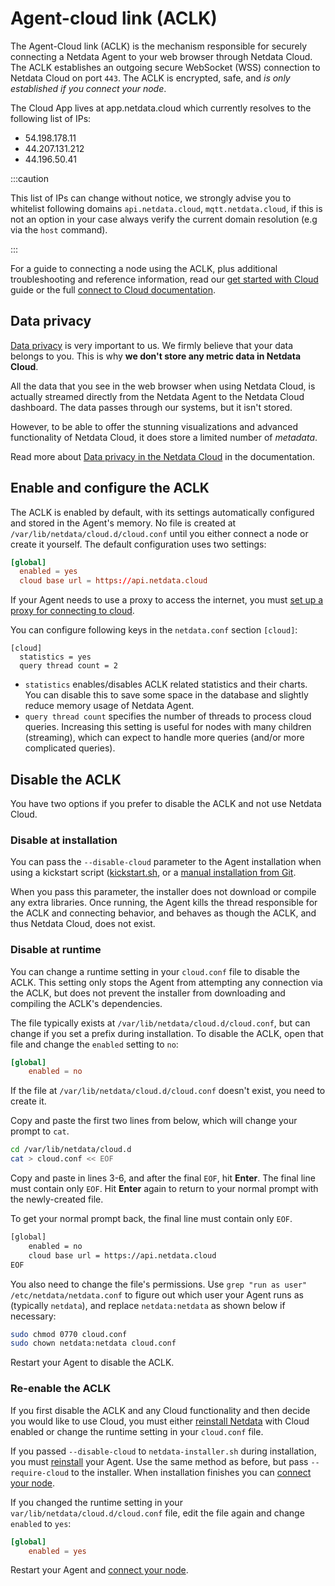 <!--
title: "Agent-Cloud link (ACLK)"
description: "The Agent-Cloud link (ACLK) is the mechanism responsible for connecting a Netdata agent to Netdata Cloud."
date: "2020-05-11"
custom_edit_url: "https://github.com/netdata/netdata/edit/master/aclk/README.md"
sidebar_label: "Agent-Cloud link (ACLK)"
learn_status: "Published"
learn_topic_type: "Tasks"
learn_rel_path: "Configuration"
-->

# Agent-cloud link (ACLK)

The Agent-Cloud link (ACLK) is the mechanism responsible for securely connecting a Netdata Agent to your web browser
through Netdata Cloud. The ACLK establishes an outgoing secure WebSocket (WSS) connection to Netdata Cloud on port
`443`. The ACLK is encrypted, safe, and _is only established if you connect your node_.

The Cloud App lives at app.netdata.cloud which currently resolves to the following list of IPs: 

- 54.198.178.11
- 44.207.131.212
- 44.196.50.41 
 
:::caution

This list of IPs can change without notice, we strongly advise you to whitelist following domains `api.netdata.cloud`, `mqtt.netdata.cloud`, if
this is not an option in your case always verify the current domain resolution (e.g via the `host` command).

:::

For a guide to connecting a node using the ACLK, plus additional troubleshooting and reference information, read our [get
started with Cloud](https://github.com/netdata/netdata/blob/master/docs/cloud/get-started.md) guide or the full [connect to Cloud
documentation](https://github.com/netdata/netdata/blob/master/claim/README.md).

## Data privacy
[Data privacy](https://netdata.cloud/privacy/) is very important to us. We firmly believe that your data belongs to
you. This is why **we don't store any metric data in Netdata Cloud**.

All the data that you see in the web browser when using Netdata Cloud, is actually streamed directly from the Netdata Agent to the Netdata Cloud dashboard. 
The data passes through our systems, but it isn't stored.

However, to be able to offer the stunning visualizations and advanced functionality of Netdata Cloud, it does store a limited number of _metadata_.

Read more about [Data privacy in the Netdata Cloud](https://github.com/netdata/netdata/blob/master/docs/cloud/data-privacy.md) in the documentation.


## Enable and configure the ACLK

The ACLK is enabled by default, with its settings automatically configured and stored in the Agent's memory. No file is
created at `/var/lib/netdata/cloud.d/cloud.conf` until you either connect a node or create it yourself. The default
configuration uses two settings:

```conf
[global]
  enabled = yes
  cloud base url = https://api.netdata.cloud
```

If your Agent needs to use a proxy to access the internet, you must [set up a proxy for
connecting to cloud](https://github.com/netdata/netdata/blob/master/claim/README.md#connect-through-a-proxy).

You can configure following keys in the `netdata.conf` section `[cloud]`:
```
[cloud]
  statistics = yes
  query thread count = 2
```

- `statistics` enables/disables ACLK related statistics and their charts. You can disable this to save some space in the database and slightly reduce memory usage of Netdata Agent.
- `query thread count` specifies the number of threads to process cloud queries. Increasing this setting is useful for nodes with many children (streaming), which can expect to handle more queries (and/or more complicated queries).

## Disable the ACLK

You have two options if you prefer to disable the ACLK and not use Netdata Cloud.

### Disable at installation

You can pass the `--disable-cloud` parameter to the Agent installation when using a kickstart script
([kickstart.sh](https://github.com/netdata/netdata/blob/master/packaging/installer/methods/kickstart.md), or a [manual installation from
Git](https://github.com/netdata/netdata/blob/master/packaging/installer/methods/manual.md).

When you pass this parameter, the installer does not download or compile any extra libraries. Once running, the Agent
kills the thread responsible for the ACLK and connecting behavior, and behaves as though the ACLK, and thus Netdata Cloud,
does not exist.

### Disable at runtime

You can change a runtime setting in your `cloud.conf` file to disable the ACLK. This setting only stops the Agent from
attempting any connection via the ACLK, but does not prevent the installer from downloading and compiling the ACLK's
dependencies.

The file typically exists at `/var/lib/netdata/cloud.d/cloud.conf`, but can change if you set a prefix during
installation. To disable the ACLK, open that file and change the `enabled` setting to `no`:

```conf
[global]
    enabled = no
```

If the file at `/var/lib/netdata/cloud.d/cloud.conf` doesn't exist, you need to create it. 

Copy and paste the first two lines from below, which will change your prompt to `cat`.

```bash
cd /var/lib/netdata/cloud.d
cat > cloud.conf << EOF
```

Copy and paste in lines 3-6, and after the final `EOF`, hit **Enter**. The final line must contain only `EOF`. Hit **Enter** again to return to your normal prompt with the newly-created file.

To get your normal prompt back, the final line
must contain only `EOF`.

```bash
[global]
    enabled = no
    cloud base url = https://api.netdata.cloud
EOF
```

You also need to change the file's permissions. Use `grep "run as user" /etc/netdata/netdata.conf` to figure out which
user your Agent runs as (typically `netdata`), and replace `netdata:netdata` as shown below if necessary:

```bash
sudo chmod 0770 cloud.conf
sudo chown netdata:netdata cloud.conf
```

Restart your Agent to disable the ACLK.

### Re-enable the ACLK

If you first disable the ACLK and any Cloud functionality and then decide you would like to use Cloud, you must either
[reinstall Netdata](https://github.com/netdata/netdata/blob/master/packaging/installer/REINSTALL.md) with Cloud enabled or change the runtime setting in your
`cloud.conf` file.

If you passed `--disable-cloud` to `netdata-installer.sh` during installation, you must
[reinstall](https://github.com/netdata/netdata/blob/master/packaging/installer/REINSTALL.md) your Agent. Use the same method as before, but pass `--require-cloud` to
the installer. When installation finishes you can [connect your node](https://github.com/netdata/netdata/blob/master/claim/README.md#how-to-connect-a-node).

If you changed the runtime setting in your `var/lib/netdata/cloud.d/cloud.conf` file, edit the file again and change
`enabled` to `yes`:

```conf
[global]
    enabled = yes
```

Restart your Agent and [connect your node](https://github.com/netdata/netdata/blob/master/claim/README.md#how-to-connect-a-node).


